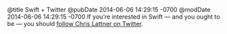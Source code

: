 @title Swift + Twitter
@pubDate 2014-06-06 14:29:15 -0700
@modDate 2014-06-06 14:29:15 -0700
If you’re interested in Swift — and you ought to be — you should [follow Chris Lattner on Twitter](https://twitter.com/clattner_llvm).
